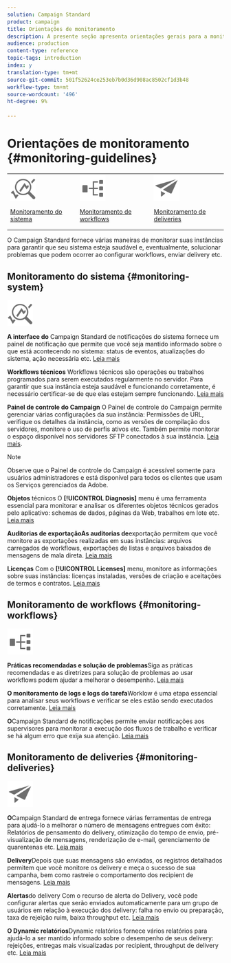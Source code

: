 ```yaml
---
solution: Campaign Standard
product: campaign
title: Orientações de monitoramento
description: A presente seção apresenta orientações gerais para a monitorização do Campaign Standard.
audience: production
content-type: reference
topic-tags: introduction
index: y
translation-type: tm+mt
source-git-commit: 501f52624ce253eb7b0d36d908ac8502cf1d3b48
workflow-type: tm+mt
source-wordcount: '496'
ht-degree: 9%

---
```



# Orientações de monitoramento {#monitoring-guidelines}

<table>
<tr><td><img src="assets/do-not-localize/icon_system.svg" width="60px"><p><a href="#monitoring-system">Monitoramento do sistema</a></p></td>
<td><img src="assets/do-not-localize/icon_workflows.svg" width="60px"><p><a href="#moniroting-workflows">Monitoramento de workflows</a></p></td>
<td><img src="assets/do-not-localize/icon_send.svg" width="60px"><p><a href="#monitoring-deliveries">Monitoramento de deliveries</a></p></td></tr>
</table>

O Campaign Standard fornece várias maneiras de monitorar suas instâncias para garantir que seu sistema esteja saudável e, eventualmente, solucionar problemas que podem ocorrer ao configurar workflows, enviar delivery etc.

## Monitoramento do sistema {#monitoring-system}

<img src="assets/do-not-localize/icon_system.svg" width="60px">

**A interface do** Campaign Standard de notificações do sistema fornece um painel de notificação que permite que você seja mantido informado sobre o que está acontecendo no sistema: status de eventos, atualizações do sistema, ação necessária etc. [Leia mais](../../start/using/interface-description.md#top-bar)


**Workflows técnicos** Workflows técnicos são operações ou trabalhos programados para serem executados regularmente no servidor. Para garantir que sua instância esteja saudável e funcionando corretamente, é necessário certificar-se de que elas estejam sempre funcionando. [Leia mais](../../administration/using/technical-workflows.md)

**Painel de controle do Campaign** O Painel de controle do Campaign permite gerenciar várias configurações da sua instância: Permissões de URL, verifique os detalhes da instância, como as versões de compilação dos servidores, monitore o uso de perfis ativos etc. Também permite monitorar o espaço disponível nos servidores SFTP conectados à sua instância. [Leia mais](https://docs.adobe.com/content/help/pt-BR/control-panel/using/control-panel-home.translate.html).

>[!NOTE]
>
>Observe que o Painel de controle do Campaign é acessível somente para usuários administradores e está disponível para todos os clientes que usam os Serviços gerenciados da Adobe.

**Objetos** técnicos O **[!UICONTROL Diagnosis]** menu é uma ferramenta essencial para monitorar e analisar os diferentes objetos técnicos gerados pelo aplicativo: schemas de dados, páginas da Web, trabalhos em lote etc. [Leia mais](../../developing/using/monitoring-data-model-changes.md)

**Auditorias de exportaçãoAs auditorias de**exportação permitem que você monitore as exportações realizadas em suas instâncias: arquivos carregados de workflows, exportações de listas e arquivos baixados de mensagens de mala direta.
[Leia mais](../../administration/using/auditing-export-logs.md)

**Licenças** Com o **[!UICONTROL Licenses]** menu, monitore as informações sobre suas instâncias: licenças instaladas, versões de criação e aceitações de termos e contratos.
[Leia mais](../../administration/using/licenses.md)

## Monitoramento de workflows {#monitoring-workflows}

<img src="assets/do-not-localize/icon_workflows.svg" width="60px">

**Práticas recomendadas e solução de problemas**Siga as práticas recomendadas e as diretrizes para solução de problemas ao usar workflows podem ajudar a melhorar o desempenho.
[Leia mais](../../automating/using/best-practices-workflows.md)

**O monitoramento de logs e logs do tarefa**Worklow é uma etapa essencial para analisar seus workflows e verificar se eles estão sendo executados corretamente.
[Leia mais](../../automating/using/monitoring-workflow-execution.md#workflow-log-and-tasks)

**O**Campaign Standard de notificações permite enviar notificações aos supervisores para monitorar a execução dos fluxos de trabalho e verificar se há algum erro que exija sua atenção.
[Leia mais](../../automating/using/monitoring-workflow-execution.md#error-management)

## Monitoramento de deliveries {#monitoring-deliveries}

<img src="assets/do-not-localize/icon_send.svg" width="60px">

**O**Campaign Standard de entrega fornece várias ferramentas de entrega para ajudá-lo a melhorar o número de mensagens entregues com êxito: Relatórios de pensamento do delivery, otimização do tempo de envio, pré-visualização de mensagens, renderização de e-mail, gerenciamento de quarentenas etc.
[Leia mais](../../sending/using/about-deliverability.md)

**Delivery**Depois que suas mensagens são enviadas, os registros detalhados permitem que você monitore os delivery e meça o sucesso de sua campanha, bem como rastreie o comportamento dos recipient de mensagens.
[Leia mais](../../sending/using/monitoring-a-delivery.md)

**Alertas**do delivery Com o recurso de alerta do Delivery, você pode configurar alertas que serão enviados automaticamente para um grupo de usuários em relação à execução dos delivery: falha no envio ou preparação, taxa de rejeição ruim, baixa throughput etc.
[Leia mais](../../sending/using/receiving-alerts-when-failures-happen.md)

**O Dynamic relatórios**Dynamic relatórios fornece vários relatórios para ajudá-lo a ser mantido informado sobre o desempenho de seus delivery: rejeições, entregas mais visualizadas por recipient, throughput de delivery etc.
[Leia mais](../../reporting/using/about-dynamic-reports.md)
